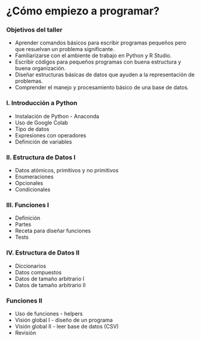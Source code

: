 # ¿Cómo empiezo a programar?

### Objetivos del taller

- Aprender comandos básicos para escribir programas pequeños pero que resuelvan un problema significante.
- Familiarizarse con el ambiente de trabajo en Python y R Studio. 
- Escribir códigos para pequeños programas con buena estructura y  buena organización.
- Diseñar estructuras básicas de datos que ayuden a la representación de problemas.
- Comprender el manejo y procesamiento básico de una base de datos.

### I. Introducción a Python 
                
- Instalación de Python - Anaconda
- Uso de Google Colab
- Tipo de datos
- Expresiones con operadores
- Definición de variables

### II. Estructura de Datos I

- Datos atómicos, primitivos y no primitivos
- Enumeraciones
- Opcionales
- Condicionales

### III. Funciones I

- Definición
- Partes 
- Receta para diseñar funciones
- Tests 

### IV. Estructura de Datos II

- Diccionarios
- Datos compuestos 
- Datos de tamaño arbitrario I
- Datos de tamaño arbitrario II

### Funciones II

- Uso de funciones - helpers
- Visión global I - diseño de un programa
- Visión global II - leer base de datos (CSV)
- Revisión
